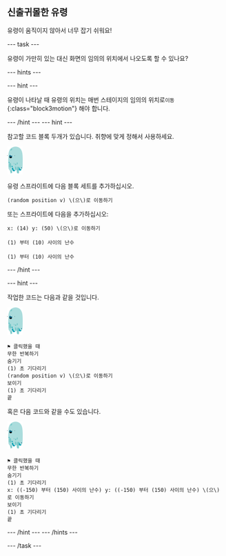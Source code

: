 ## 신출귀몰한 유령

유령이 움직이지 않아서 너무 잡기 쉬워요!

--- task ---

유령이 가만히 있는 대신 화면의 임의의 위치에서 나오도록 할 수 있나요?

--- hints ---

--- hint ---

유령이 나타날 때 유령의 위치는 매번 스테이지의 임의의 위치로`이동`{:class="block3motion"} 해야 합니다.

--- /hint --- --- hint ---

참고할 코드 블록 두개가 있습니다. 취향에 맞게 정해서 사용하세요.

![유령 스프라이트](images/ghost-sprite.png)

유령 스프라이트에 다음 블록 세트를 추가하십시오.

```blocks3
(random position v) \(으\)로 이동하기
```

또는 스프라이트에 다음을 추가하십시오:

```blocks3
x: (14) y: (50) \(으\)로 이동하기

(1) 부터 (10) 사이의 난수

(1) 부터 (10) 사이의 난수
```

--- /hint ---

--- hint ---

작업한 코드는 다음과 같을 것입니다.

![유령 스프라이트](images/ghost-sprite.png)

```blocks3
⚑ 클릭했을 때
무한 반복하기 
숨기기
(1) 초 기다리기
(random position v) \(으\)로 이동하기
보이기
(1) 초 기다리기
끝
```

혹은 다음 코드와 같을 수도 있습니다.

![유령 스프라이트](images/ghost-sprite.png)

```blocks3
⚑ 클릭했을 때
무한 반복하기 
숨기기
(1) 초 기다리기
x: ((-150) 부터 (150) 사이의 난수) y: ((-150) 부터 (150) 사이의 난수) \(으\)로 이동하기
보이기
(1) 초 기다리기
끝
```

--- /hint --- --- /hints ---

--- /task ---